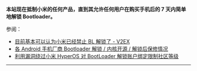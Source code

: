 **本站现在抵制小米的任何产品，直到其允许任何用户在购买手机后的 7 天内简单地解锁 Bootloader。**

参阅：

- [目前基本可以认为小米已经禁止 BL 解锁了 - V2EX](https://www.v2ex.com/t/998253)
- [各 Android 手机厂商 Bootloader 解锁 / 内核开源 / 解锁后保修情况](https://github.com/KHwang9883/MobileModels/blob/master/misc/bootloader-kernel-source.md)
- [利用漏洞绕过小米 HyperOS 对 BootLoader 解锁账户绑定限制社区等级](https://github.com/MlgmXyysd/Xiaomi-HyperOS-BootLoader-Bypass)

---
